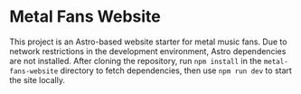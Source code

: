 # Metal Fans Website

This project is an Astro-based website starter for metal music fans. Due to network restrictions in the development environment, Astro dependencies are not installed. After cloning the repository, run `npm install` in the `metal-fans-website` directory to fetch dependencies, then use `npm run dev` to start the site locally.
